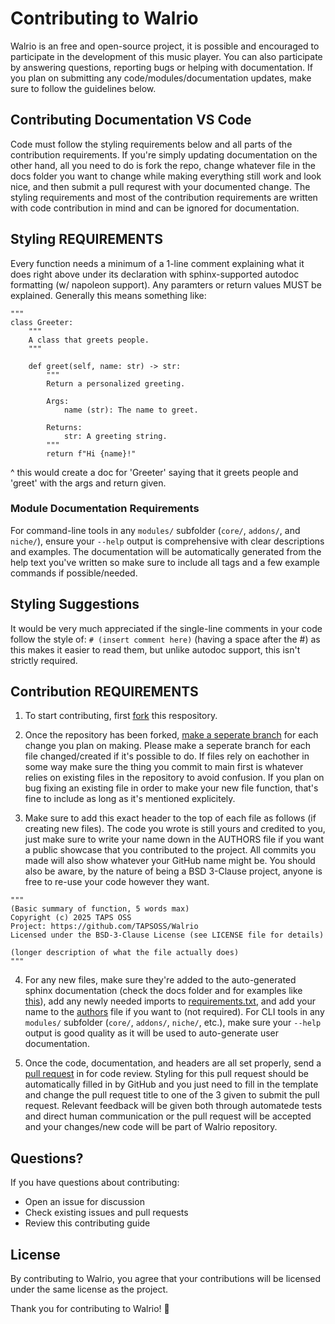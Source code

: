 # Contributing to Walrio
Walrio is an free and open-source project, it is possible and encouraged to participate in the development of this music player. You can also participate by answering questions, reporting bugs or helping with documentation. If you plan on submitting any code/modules/documentation updates, make sure to follow the guidelines below.

## Contributing Documentation VS Code
Code must follow the styling requirements below and all parts of the contribution requirements. If you're simply updating documentation on the other hand, all you need to do is fork the repo, change whatever file in the docs folder you want to change while making everything still work and look nice, and then submit a pull requrest with your documented change. The styling requirements and most of the contribution requirements are written with code contribution in mind and can be ignored for documentation.

## Styling REQUIREMENTS
Every function needs a minimum of a 1-line comment explaining what it does right above under its declaration with sphinx-supported autodoc formatting (w/ napoleon support). Any paramters or return values MUST be explained. Generally this means something like:
```
"""
class Greeter:
    """
    A class that greets people.
    """

    def greet(self, name: str) -> str:
        """
        Return a personalized greeting.

        Args:
            name (str): The name to greet.

        Returns:
            str: A greeting string.
        """
        return f"Hi {name}!"
```
^ this would create a doc for 'Greeter' saying that it greets people and 'greet' with the args and return given.

### Module Documentation Requirements
For command-line tools in any `modules/` subfolder (`core/`, `addons/`, and `niche/`), ensure your `--help` output is comprehensive with clear descriptions and examples. The documentation will be automatically generated from the help text you've written so make sure to include all tags and a few example commands if possible/needed.

## Styling Suggestions
It would be very much appreciated if the single-line comments in your code follow the style of: ```# (insert comment here)``` (having a space after the #)
as this makes it easier to read them, but unlike autodoc support, this isn't strictly required.

## Contribution REQUIREMENTS
1. To start contributing, first [fork](https://docs.github.com/en/pull-requests/collaborating-with-pull-requests/working-with-forks/fork-a-repo) this respository.

2. Once the repository has been forked, [make a seperate branch](https://docs.github.com/en/pull-requests/collaborating-with-pull-requests/proposing-changes-to-your-work-with-pull-requests/creating-and-deleting-branches-within-your-repository) for each change you plan on making. Please make a seperate branch for each file changed/created if it's possible to do. If files rely on eachother in some way make sure the thing you commit to main first is whatever relies on existing files in the repository to avoid confusion. If you plan on bug fixing an existing file in order to make your new file function, that's fine to include as long as it's mentioned explicitely.

3. Make sure to add this exact header to the top of each file as follows (if creating new files). The code you wrote is still yours and credited to you, just make sure to write your name down in the AUTHORS file if you want a public showcase that you contributed to the project. All commits you made will also show whatever your GitHub name might be. You should also be aware, by the nature of being a BSD 3-Clause project, anyone is free to re-use your code however they want.
```
"""
(Basic summary of function, 5 words max)
Copyright (c) 2025 TAPS OSS
Project: https://github.com/TAPSOSS/Walrio
Licensed under the BSD-3-Clause License (see LICENSE file for details)

(longer description of what the file actually does)
"""
```

4. For any new files, make sure they're added to the auto-generated sphinx documentation (check the docs folder and for examples like [this](/docs/source/api/player.rst)), add any newly needed imports to [requirements.txt](requirements.txt), and add your name to the [authors](AUTHORS) file if you want to (not required). For CLI tools in any `modules/` subfolder (`core/`, `addons/`, `niche/`, etc.), make sure your `--help` output is good quality as it will be used to auto-generate user documentation.

5. Once the code, documentation, and headers are all set properly, send a [pull request](https://docs.github.com/en/pull-requests/collaborating-with-pull-requests/proposing-changes-to-your-work-with-pull-requests/creating-a-pull-request) in for code review. Styling for this pull request should be automatically filled in by GitHub and you just need to fill in the template and change the pull request title to one of the 3 given to submit the pull request. Relevant feedback will be given both through automatede tests and direct human communication or the pull request will be accepted and your changes/new code will be part of Walrio repository.

## Questions?

If you have questions about contributing:
- Open an issue for discussion
- Check existing issues and pull requests
- Review this contributing guide

## License

By contributing to Walrio, you agree that your contributions will be licensed under the same license as the project.

Thank you for contributing to Walrio! 🎵